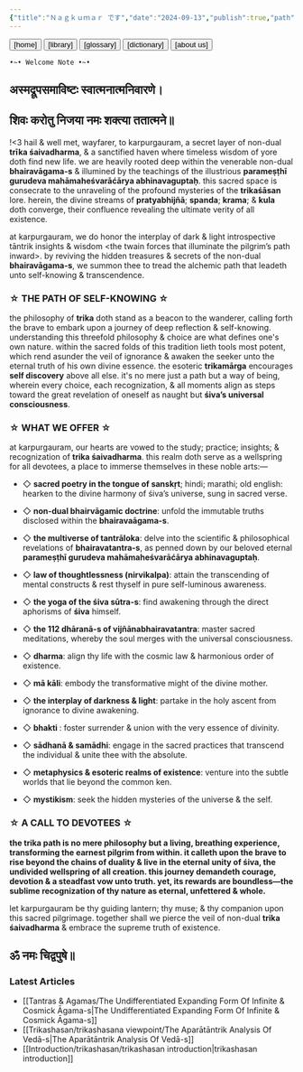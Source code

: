 ```yaml
---
{"title":"Ｎａｇｋｕｍａｒ です","date":"2024-09-13","publish":true,"path":"index.md","permalink":"/index/","PassFrontmatter":true}
---
```




<div class="center-header">
<a href="."> <button class="btn-14" type="button" >[home]</button></a> <a href="tags/articles"><button class="btn-14" type="button">[library]</button></a> <a href="/glossary"><button class="btn-14" type="button">[glossary]</button></a> <a href="/dictionary"> <button class="btn-14" type="button">[dictionary]</button></a> <a href="/about us"><button class="btn-14" type="button"> [about us]</button></a>

</div>

<span class="center-text">`•~• Welcome Note •~•`</span>

## अस्मद्रूपसमाविष्टः स्वात्मनात्मनिवारणे।
## शिवः करोतु निजया नमः शक्त्या ततात्मने॥

!<3 hail & well met, wayfarer, to karpurgauram, a secret layer of non-dual **trīka śaivadharma**, & a sanctified haven where timeless wisdom of yore doth find new life. we are heavily rooted deep within the venerable non-dual **bhairavāgama-s** & illumined by the teachings of the illustrious **parameṣṭhī gurudeva mahāmaheśvarāćārya abhinavaguptaḥ**. this sacred space is consecrate to the unraveling of the profound mysteries of the **trikaśāsan** lore. herein, the divine streams of **pratyabhijñā**; **spanda**; **krama**; & **kula** doth converge, their confluence revealing the ultimate verity of all existence.

at karpurgauram, we do honor the interplay of dark & light introspective tāntrik insights & wisdom <the twain forces that illuminate the pilgrim’s path inward>. by reviving the hidden treasures & secrets of the non-dual **bhairavāgama-s**, we summon thee to tread the alchemic path that leadeth unto self-knowing & transcendence.

### ☆ THE PATH OF SELF-KNOWING ☆

the philosophy of **trika** doth stand as a beacon to the wanderer, calling forth the brave to embark upon a journey of deep reflection & self-knowing. understanding this threefold philosophy & choice are what defines one's own nature. within the sacred folds of this tradition lieth tools most potent, which rend asunder the veil of ignorance <trividhmal> & awaken the seeker unto the eternal truth of his own divine essence. the esoteric **trikamārga** encourages **self discovery** above all else. it's no mere just a path but a way of being, wherein every choice, each recognization, & all moments align as steps toward the great revelation of oneself as naught but **śiva’s universal consciousness**.

### ☆ WHAT WE OFFER ☆

at karpurgauram, our hearts are vowed to the study; practice; insights; & recognization of **trika śaivadharma**. this realm doth serve as a wellspring for all devotees, a place to immerse themselves in these noble arts:—
- ◇ **sacred poetry in the tongue of sanskṛt**; hindi; marathi; old english: hearken to the divine harmony of śiva’s universe, sung in sacred verse.

- ◇ **non-dual bhairvāgamic doctrine**: unfold the immutable truths disclosed within the **bhairavaāgama-s**.

- ◇ **the multiverse of tantrāloka**: delve into the scientific & philosophical revelations of **bhairavatantra-s**, as penned down by our beloved eternal **parameṣṭhī gurudeva mahāmaheśvarāćārya abhinavaguptaḥ**.

- ◇ **law of thoughtlessness (nirvikalpa)**: attain the transcending of mental constructs & rest thyself in pure self-luminous awareness.

- ◇ **the yoga of the śiva sūtra-s**: find awakening through the direct aphorisms of **śiva** himself.

- ◇ **the 112 dhāranā-s of vijñānabhairavatantra**: master sacred meditations, whereby the soul merges with the universal consciousness.

- ◇ **dharma**: align thy life with the cosmic law & harmonious order of existence.

- ◇ **mā kāli**: embody the transformative might of the divine mother.

- ◇ **the interplay of darkness & light**: partake in the holy ascent from ignorance to divine awakening.

- ◇ **bhakti <devotion>**: foster surrender & union with the very essence of divinity.

- ◇ **sādhanā & samādhi**: engage in the sacred practices that transcend the individual & unite thee with the absolute.

- ◇ **metaphysics & esoteric realms of existence**: venture into the subtle worlds that lie beyond the common ken.

- ◇ **mystikism**: seek the hidden mysteries of the universe & the self.

### ☆ A CALL TO DEVOTEES ☆

**the trika path is no mere philosophy but a living, breathing experience, transforming the earnest pilgrim from within. it calleth upon the brave to rise beyond the chains of duality & live in the eternal unity of śiva, the undivided wellspring of all creation. this journey demandeth courage, devotion & a steadfast vow unto truth. yet, its rewards are boundless—the sublime recognization of thy nature as eternal, unfettered & whole.**

let karpurgauram be thy guiding lantern; thy muse; & thy companion upon this sacred pilgrimage. together shall we pierce the veil of non-dual **trika śaivadharma** & embrace the supreme truth of existence.

## ॐ नमः चिद्वपुषे॥

 ### Latest Articles
 - [[Tantras & Agamas/The Undifferentiated Expanding Form Of Infinite & Cosmick Āgama-s\|The Undifferentiated Expanding Form Of Infinite & Cosmick Āgama-s]]
 - [[Trikashasan/trikashasana viewpoint/The Aparātāntrik Analysis Of Vedā-s\|The Aparātāntrik Analysis Of Vedā-s]]
 - [[Introduction/trikashasan/trikashasan introduction\|trikashasan introduction]]
